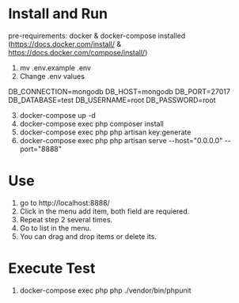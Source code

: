 # Install and Run

pre-requirements: docker & docker-compose installed (https://docs.docker.com/install/ & https://docs.docker.com/compose/install/)

1) mv .env.example .env
2) Change .env values

DB_CONNECTION=mongodb
DB_HOST=mongodb
DB_PORT=27017
DB_DATABASE=test
DB_USERNAME=root
DB_PASSWORD=root

3) docker-compose up -d
4) docker-compose exec php composer install
5) docker-compose exec php php artisan key:generate
6) docker-compose exec php php artisan serve --host="0.0.0.0" --port="8888"


# Use

1) go to http://localhost:8888/ 
2) Click in the menu add item, both field are requiered. 
3) Repeat step 2 several times.
4) Go to list in the menu. 
5) You can drag and drop items or delete its.


# Execute Test

1) docker-compose exec php php ./vendor/bin/phpunit



